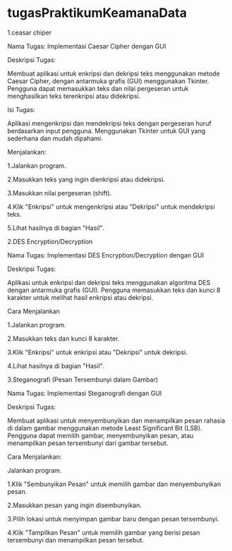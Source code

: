 # tugasPraktikumKeamanaData
1.ceasar chiper

Nama Tugas: Implementasi Caesar Cipher dengan GUI

Deskripsi Tugas:

Membuat aplikasi untuk enkripsi dan dekripsi teks menggunakan metode Caesar Cipher, dengan antarmuka grafis (GUI) menggunakan Tkinter. Pengguna dapat memasukkan teks dan nilai pergeseran untuk menghasilkan teks terenkripsi atau didekripsi.

Isi Tugas:

Aplikasi mengenkripsi dan mendekripsi teks dengan pergeseran huruf berdasarkan input pengguna.
Menggunakan Tkinter untuk GUI yang sederhana dan mudah dipahami.

 Menjalankan:
 
1.Jalankan program.

2.Masukkan teks yang ingin dienkripsi atau didekripsi.

3.Masukkan nilai pergeseran (shift).

4.Klik "Enkripsi" untuk mengenkripsi atau "Dekripsi" untuk mendekripsi teks.

5.Lihat hasilnya di bagian "Hasil".

2.DES Encryption/Decryption

Nama Tugas: Implementasi DES Encryption/Decryption dengan GUI

Deskripsi Tugas:

Aplikasi untuk enkripsi dan dekripsi teks menggunakan algoritma DES dengan antarmuka grafis (GUI). Pengguna memasukkan teks dan kunci 8 karakter untuk melihat hasil enkripsi atau dekripsi.

Cara Menjalankan

1.Jalankan program.

2.Masukkan teks dan kunci 8 karakter.

3.Klik "Enkripsi" untuk enkripsi atau "Dekripsi" untuk dekripsi.

4.Lihat hasilnya di bagian "Hasil".

3.Steganografi (Pesan Tersembunyi dalam Gambar)

Nama Tugas: Implementasi Steganografi dengan GUI

Deskripsi Tugas:

Membuat aplikasi untuk menyembunyikan dan menampilkan pesan rahasia di dalam gambar menggunakan metode Least Significant Bit (LSB). Pengguna dapat memilih gambar, menyembunyikan pesan, atau menampilkan pesan tersembunyi dari gambar tersebut.

Cara Menjalankan:

Jalankan program.

1.Klik "Sembunyikan Pesan" untuk memilih gambar dan menyembunyikan pesan.

2.Masukkan pesan yang ingin disembunyikan.

3.Pilih lokasi untuk menyimpan gambar baru dengan pesan tersembunyi.

4.Klik "Tampilkan Pesan" untuk memilih gambar yang berisi pesan tersembunyi dan menampilkan pesan tersebut.
